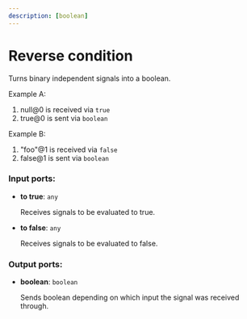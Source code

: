 ```yaml
---
description: [boolean]
---
```


# Reverse condition

Turns binary independent signals into a boolean.

Example A:
1. null@0 is received via `true`
2. true@0 is sent via `boolean`

Example B:
1. "foo"@1 is received via `false`
2. false@1 is sent via `boolean`

### Input ports:

* __to true__: ` any `

    Receives signals to be evaluated to true.


* __to false__: ` any `

    Receives signals to be evaluated to false.

### Output ports:

* __boolean__: ` boolean `

    Sends boolean depending on which input the signal was received through.

